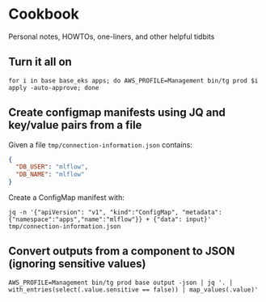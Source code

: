 # Cookbook

Personal notes, HOWTOs, one-liners, and other helpful tidbits

## Turn it all on

```shell
for i in base base_eks apps; do AWS_PROFILE=Management bin/tg prod $i apply -auto-approve; done
```

## Create configmap manifests using JQ and key/value pairs from a file

Given a file `tmp/connection-information.json` contains:
```json
{
  "DB_USER": "mlflow",
  "DB_NAME": "mlflow"
}
```

Create a ConfigMap manifest with:

```shell
jq -n '{"apiVersion": "v1", "kind":"ConfigMap", "metadata":{"namespace":"apps","name":"mlflow"}} + {"data": input}' tmp/connection-information.json
```

## Convert outputs from a component to JSON (ignoring sensitive values)

```shell
AWS_PROFILE=Management bin/tg prod base output -json | jq '. | with_entries(select(.value.sensitive == false)) | map_values(.value)'
```
